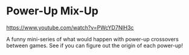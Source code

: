 # Power-Up Mix-Up
https://www.youtube.com/watch?v=PWcYD7NlH3c

A funny mini-series of what would happen with power-up crossovers between games.
See if you can figure out the origin of each power-up!